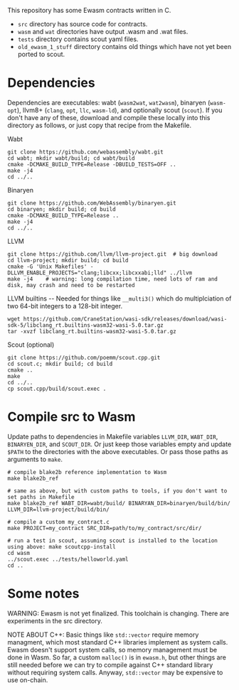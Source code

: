 This repository has some Ewasm contracts written in C. 

 * `src` directory has source code for contracts. 
 * `wasm` and `wat` directories have output .wasm and .wat files.
 * `tests` directory contains scout yaml files.
 * `old_ewasm_1_stuff` directory contains old things which have not yet been ported to scout.

# Dependencies

Dependencies are executables: wabt (`wasm2wat`, `wat2wasm`), binaryen (`wasm-opt`), llvm8+ (`clang`, `opt`, `llc`, `wasm-ld`), and optionally scout (`scout`). If you don't have any of these, download and compile these locally into this directory as follows, or just copy that recipe from the Makefile.

Wabt
```
git clone https://github.com/webassembly/wabt.git
cd wabt; mkdir wabt/build; cd wabt/build
cmake -DCMAKE_BUILD_TYPE=Release -DBUILD_TESTS=OFF ..
make -j4
cd ../..
```

Binaryen
```
git clone https://github.com/WebAssembly/binaryen.git
cd binaryen; mkdir build; cd build
cmake -DCMAKE_BUILD_TYPE=Release ..
make -j4
cd ../..
```

LLVM
```
git clone https://github.com/llvm/llvm-project.git	# big download
cd llvm-project; mkdir build; cd build
cmake -G 'Unix Makefiles' -DLLVM_ENABLE_PROJECTS="clang;libcxx;libcxxabi;lld" ../llvm
make -j4	# warning: long compilation time, need lots of ram and disk, may crash and need to be restarted
```

LLVM builtins -- Needed for things like `__multi3()` which do multiplciation of two 64-bit integers to a 128-bit integer.
```
wget https://github.com/CraneStation/wasi-sdk/releases/download/wasi-sdk-5/libclang_rt.builtins-wasm32-wasi-5.0.tar.gz
tar -xvzf libclang_rt.builtins-wasm32-wasi-5.0.tar.gz
```

Scout (optional)
```
git clone https://github.com/poemm/scout.cpp.git
cd scout.c; mkdir build; cd build
cmake ..
make
cd ../..
cp scout.cpp/build/scout.exec .
```

# Compile src to Wasm

Update paths to dependencies in Makefile variables `LLVM_DIR`, `WABT_DIR`, `BINARYEN_DIR`, and `SCOUT_DIR`. Or just keep those variables empty and update `$PATH` to the directories with the above executables. Or pass those paths as arguments to `make`.

```
# compile blake2b reference implementation to Wasm
make blake2b_ref

# same as above, but with custom paths to tools, if you don't want to set paths in Makefile
make blake2b_ref WABT_DIR=wabt/build/ BINARYAN_DIR=binaryen/build/bin/ LLVM_DIR=llvm-project/build/bin/

# compile a custom my_contract.c
make PROJECT=my_contract SRC_DIR=path/to/my_contract/src/dir/

# run a test in scout, assuming scout is installed to the location using above: make scoutcpp-install
cd wasm
../scout.exec ../tests/helloworld.yaml
cd ..
```

# Some notes

WARNING: Ewasm is not yet finalized. This toolchain is changing. There are experiments in the src directory.

NOTE ABOUT C++: Basic things like `std::vector` require memory managment, which most standard C++ libraries implement as system calls. Ewasm doesn't support system calls, so memory management must be done in Wasm. So far, a custom `malloc()` is in `ewasm.h`, but other things are still needed before we can try to compile against C++ standard library without requiring system calls. Anyway, `std::vector` may be expensive to use on-chain.
